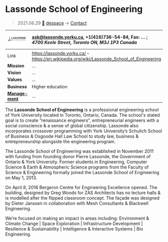 # Lassonde School of Engineering
> 2021.06.29 [🚀](../index/index.md) [despace](index.md) → [Contact](contact.md)

|[![](f/con/l/lassonde_soe_logo1_thumb.png)](f/con/l/lassonde_soe_logo1.png)|<ask@lassonde.yorku.ca>, +1(416)736-54-84, Fax: … ;<br> *4700 Keele Street, Toronto ON, M3J 1P3 Canada*|
|:--|:--|
|Link|<https://lassonde.yorku.ca/>・ <https://en.wikipedia.org/wiki/Lassonde_School_of_Engineering>|
|**Mission**|…|
|**Vision**|…|
|**Values**|…|
|**Business**|Higher education|
|**[Manage-<br>ment](mgmt.md)**|…|

The **Lassonde School of Engineering** is a professional engineering school of York University located in Toronto, Ontario, Canada. The school's stated goal is to create “renaissance engineers”, entrepreneurial engineers with a social conscience & a sense of global citizenship. Lassonde also incorporates crossover programming with York University’s Schulich School of Business & Osgoode Hall Law School to study law, business & entrepreneurship alongside the engineering program.

The Lassonde School of Engineering was established in November 2011 with funding from founding donor Pierre Lassonde, the Government of Ontario & York University. Former students in Engineering, Computer Science & Earth & Atmospheric Science programs from the Faculty of Science & Engineering formally joined the Lassonde School of Engineering on May 1, 2013.

On April 8, 2016 Bergeron Centre for Engineering Excellence opened. The building, designed by Greg Woods for ZAS Architects has no lecture halls & is modelled after the flipped classroom concept. The façade was designed by Dieter Janssen in collaboration with Mesh Consultants & Blackwell Engineering.

We’re focused on making an impact in areas including: Environment & Climate Change | Space Exploration | Infrastructure Development | Resilience & Sustainability | Intelligence & Interactive Systems | Bio Engineering.

<p style="page-break-after:always"> </p>
